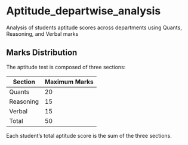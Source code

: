 # Aptitude_departwise_analysis
Analysis of students aptitude scores across departments using Quants, Reasoning, and Verbal marks

## Marks Distribution

The aptitude test is composed of three sections:


| Section    | Maximum Marks |
|------------|---------------|
| Quants     | 20            |
| Reasoning  | 15            |
| Verbal     | 15            |
| Total      | 50            |

Each student’s total aptitude score is the sum of the three sections.  

